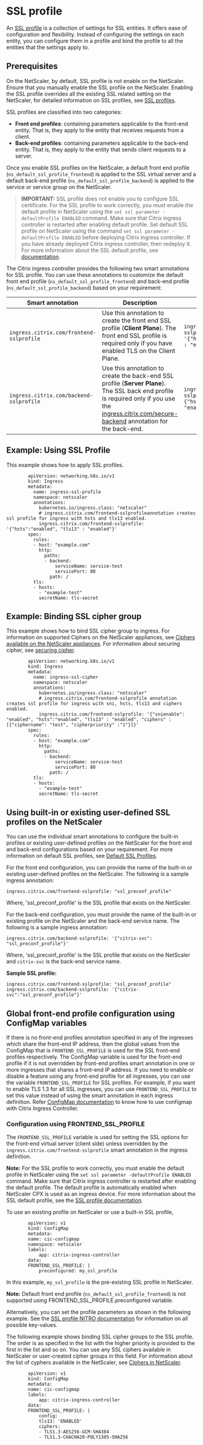 # SSL profile

An [SSL profile](https://docs.citrix.com/en-us/citrix-adc/13/ssl/ssl-profiles.html) is a collection of settings for SSL entities. It offers ease of configuration and flexibility. Instead of configuring the settings on each entity, you can configure them in a profile and bind the profile to all the entities that the settings apply to.

## Prerequisites

On the NetScaler, by default, SSL profile is not enable on the NetScaler. Ensure that you manually enable the SSL profile on the NetScaler. Enabling the SSL profile overrides all the existing SSL related setting on the NetScaler, for detailed information on SSL profiles, see [SSL profiles](https://docs.citrix.com/en-us/citrix-adc/13/ssl/ssl-profiles.html).

SSL profiles are classified into two categories:

-  **Front end profiles**: containing parameters applicable to the front-end entity. That is, they apply to the entity that receives requests from a client.
-  **Back-end profiles**: containing parameters applicable to the back-end entity. That is, they apply to the entity that sends client requests to a server.

Once you enable SSL profiles on the NetScaler, a default front end profile (`ns_default_ssl_profile_frontend`) is applied to the SSL virtual server and a default back-end profile (`ns_default_ssl_profile_backend`) is applied to the service or service group on the NetScaler.

> **IMPORTANT:**
> SSL profile does not enable you to configure SSL certificate. For the SSL profile to work correctly, you must enable the default profile in NetScaler using the `set ssl parameter -defaultProfile ENABLED` command. Make sure that Citrix ingress controller is restarted after enabling default profile.
Set default SSL profile on NetScaler using the command `set ssl parameter -defaultProfile ENABLED` before deploying Citrix ingress controller. If you have already deployed Citrix ingress controller, then redeploy it. For more information about the SSL default profile, see [documentation](https://docs.citrix.com/en-us/citrix-adc/current-release/ssl/ssl-profiles/ssl-enabling-the-default-profile.html).

The Citrix ingress controller provides the following two smart annotations for SSL profile. You can use these annotations to customize the default front end profile (`ns_default_ssl_profile_frontend`) and back-end profile (`ns_default_ssl_profile_backend`) based on your requirement:

| Smart annotation | Description | Sample |
| ---------------- | ------------ | ----- |
| `ingress.citrix.com/frontend-sslprofile` | Use this annotation to create the front end SSL profile (**Client Plane**). The front end SSL profile is required only if you have enabled TLS on the Client Plane. | `ingress.citrix.com/frontend-sslprofile: '{"hsts":"enabled", "tls12" : "enabled"}'`  |
| `ingress.citrix.com/backend-sslprofile` | Use this annotation to create the back-end SSL profile (**Server Plane**). The SSL back end profile is required only if you use the [ingress.citrix.com/secure-backend](https://developer-docs.citrix.com/projects/citrix-k8s-ingress-controller/en/latest/configure/annotations/) annotation for the back-end. | `ingress.citrix.com/backend-sslprofile: '{"citrix-svc":{"hsts":"enabled", "tls1" : "enabled"}}'`  |

## Example: Using SSL Profile

This example shows how to apply SSL profiles.

            apiVersion: networking.k8s.io/v1
            kind: Ingress
            metadata:
              name: ingress-ssl-profile
              namespace: netscaler
              annotations:
                kubernetes.io/ingress.class: "netscaler"
                # ingress.citrix.com/frontend-sslprofileannotation creates ssl profile for ingress with hsts and tls13 enabled.
                ingress.citrix.com/frontend-sslprofile: '{"hsts":"enabled", "tls13" : "enabled"}' 
            spec:
              rules:
              - host: "example.com"
                http:
                  paths:
                  - backend:
                      serviceName: service-test
                      servicePort: 80
                    path: /
              tls:
              - hosts:
                - "example-test"
                secretName: tls-secret

## Example: Binding SSL cipher group

This example shows how to bind SSL cipher group to ingress.
For information on supported Ciphers on the NetScaler appliances, see [Ciphers available on the NetScaler appliances](https://docs.citrix.com/en-us/citrix-adc/current-release/ssl/ciphers-available-on-the-citrix-adc-appliances.html).
For information about securing cipher, see [securing cipher](https://developer-docs.citrix.com/projects/citrix-k8s-ingress-controller/en/latest/how-to/secure-ingress/#using-cipher-groups).

            apiVersion: networking.k8s.io/v1
            kind: Ingress
            metadata:
              name: ingress-ssl-cipher
              namespace: netscaler
              annotations:
                kubernetes.io/ingress.class: "netscaler"
                # ingress.citrix.com/frontend-sslprofile annotation creates ssl profile for ingress with sni, hsts, tls13 and ciphers enabled.
                ingress.citrix.com/frontend-sslprofile: '{"snienable": "enabled", "hsts":"enabled", "tls13" : "enabled", "ciphers" : [{"ciphername": "test", "cipherpriority" :"1"}]}'  
            spec:
              rules:
              - host: "example.com"
                http:
                  paths:
                  - backend:
                      serviceName: service-test
                      servicePort: 80
                    path: /
              tls:
              - hosts:
                - "example-test"
                secretName: tls-secret

## Using built-in or existing user-defined SSL profiles on the NetScaler

You can use the individual smart annotations to configure the built-in profiles or existing user-defined profiles on the NetScaler for the front end and back-end configurations based on your requirement. For more information on default SSL profiles, see [Default SSL Profiles](https://docs.citrix.com/en-us/citrix-adc/13/ssl/ssl-profiles/ssl-appendix-b-default-frontend-backend-ssl-profile-settings.html).

For the front end configuration, you can provide the name of the built-in or existing user-defined profiles on the NetScaler. The following is a sample ingress annotation:

    ingress.citrix.com/frontend-sslprofile: "ssl_preconf_profile"

Where, 'ssl_preconf_profile' is the SSL profile that exists on the NetScaler.

For the back-end configuration, you must provide the name of the built-in or existing profile on the NetScaler and the back-end service name. The following is a sample ingress annotation:

    ingress.citrix.com/backend-sslprofile: '{"citrix-svc": "ssl_preconf_profile"}'

Where, 'ssl_preconf_profile' is the SSL profile that exists on the NetScaler and `citrix-svc` is the back-end service name.

**Sample SSL profile:**

    ingress.citrix.com/frontend-sslprofile: "ssl_preconf_profile"
    ingress.citrix.com/backend-sslprofile: '{"citrix-svc":"ssl_preconf_profile"}'

## Global front-end profile configuration using ConfigMap variables

If there is no front-end profiles annotation specified in any of the ingresses which share the front-end IP address, then the global values from the ConfigMap that is `FRONTEND_SSL_PROFILE` is used for the SSL front-end profiles respectively. The ConfigMap variable is used for the front-end profile if it is not overridden by front-end profiles smart annotation in one or more ingresses that shares a front-end IP address. If you need to enable or disable a feature using any front-end profile for all ingresses, you can use the variable `FRONTEND_SSL_PROFILE` for SSL profiles. For example, if you want to enable TLS 1.3 for all SSL ingresses, you can use `FRONTEND_SSL_PROFILE` to set this value instead of using the smart annotation in each ingress definition.
Refer [ConfigMap documentation](https://github.com/netscaler/netscaler-k8s-ingress-controller/blob/master/docs/configure/profiles.md) to know how to use configmap with Citrix Ingress Controller.

### Configuration using FRONTEND_SSL_PROFILE

The `FRONTEND_SSL_PROFILE` variable is used for setting the SSL options for the front-end virtual server (client side) unless overridden by the `ingress.citrix.com/frontend-sslprofile` smart annotation in the ingress definition.

**Note:**
For the SSL profile to work correctly, you must enable the default profile in NetScaler using the `set ssl parameter -defaultProfile ENABLED` command. Make sure that Citrix ingress controller is restarted after enabling the default profile. The default profile is automatically enabled when NetScaler CPX is used as an ingress device. For more information about the SSL default profile, see the [SSL profile documentation](https://docs.citrix.com/en-us/citrix-adc/current-release/ssl/ssl-profiles/ssl-enabling-the-default-profile.html).

To use an existing profile on NetScaler or use a built-in SSL profile,

            apiVersion: v1
            kind: ConfigMap
            metadata:
            name: cic-configmap
            namespace: netscaler
            labels:
                app: citrix-ingress-controller
            data:
            FRONTEND_SSL_PROFILE: |
                preconfigured: my_ssl_profile

In this example, `my_ssl_profile` is the pre-existing SSL profile in NetScaler.

**Note:**
Default front end profile (`ns_default_ssl_profile_frontend`) is not supported using FRONTEND_SSL_PROFILE.preconfigured variable.

Alternatively, you can set the profile parameters as shown in the following example. See the [SSL profile NITRO documentation](https://developer-docs.citrix.com/projects/citrix-adm-nitro-api-reference/en/latest/configuration/instances/Citrix-ADC/ns_sslprofile/) for information on all possible key-values.

The following example shows binding SSL cipher groups to the SSL profile. The order is as specified in the list with the higher priority is provided to the first in the list and so on. You can use any SSL ciphers available in NetScaler or user-created cipher groups in this field. For information about the list of cyphers available in the NetScaler, see [Ciphers in NetScaler](https://docs.citrix.com/en-us/citrix-adc/current-release/ssl/ciphers-available-on-the-citrix-adc-appliances.html).

            apiVersion: v1
            kind: ConfigMap
            metadata:
            name: cic-configmap
            labels:
                app: citrix-ingress-controller
            data:
            FRONTEND_SSL_PROFILE: |
                config:
                tls13: 'ENABLED'
                ciphers:
                - TLS1.3-AES256-GCM-SHA384
                - TLS1.3-CHACHA20-POLY1305-SHA256